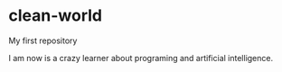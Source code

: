 # clean-world
My first repository

I am now is a crazy learner about programing and artificial intelligence.
